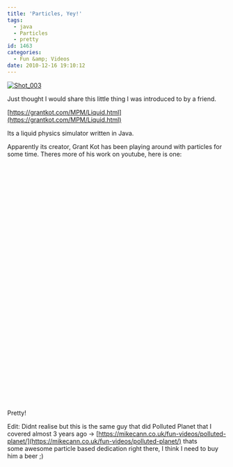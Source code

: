 ```yaml
---
title: 'Particles, Yey!'
tags:
  - java
  - Particles
  - pretty
id: 1463
categories:
  - Fun &amp; Videos
date: 2010-12-16 19:10:12
---
```


[![](https://mikecann.co.uk/wp-content/uploads/2010/12/Shot_0031.png "Shot_003")](https://mikecann.co.uk/wp-content/uploads/2010/12/Shot_0031.png)

Just thought I would share this little thing I was introduced to by a friend.

[https://grantkot.com/MPM/Liquid.html](https://grantkot.com/MPM/Liquid.html)

Its a liquid physics simulator written in Java.

Apparently its creator, Grant Kot has been playing around with particles for some time. Theres more of his work on youtube, here is one:

<object classid="clsid:d27cdb6e-ae6d-11cf-96b8-444553540000" width="700" height="550" codebase="https://download.macromedia.com/pub/shockwave/cabs/flash/swflash.cab#version=6,0,40,0"><param name="allowFullScreen" value="true" /><param name="allowscriptaccess" value="always" /><param name="src" value="https://www.youtube.com/v/BIQRhOFkvQY?fs=1&amp;hl=en_GB&amp;rel=0" /><param name="allowfullscreen" value="true" /><embed type="application/x-shockwave-flash" width="700" height="550" src="https://www.youtube.com/v/BIQRhOFkvQY?fs=1&amp;hl=en_GB&amp;rel=0" allowscriptaccess="always" allowfullscreen="true"></embed></object>

Pretty!

Edit: Didnt realise but this is the same guy that did Polluted Planet that I covered almost 3 years ago -&gt; [https://mikecann.co.uk/fun-videos/polluted-planet/](https://mikecann.co.uk/fun-videos/polluted-planet/) thats some awesome particle based dedication right there, I think I need to buy him a beer ;)